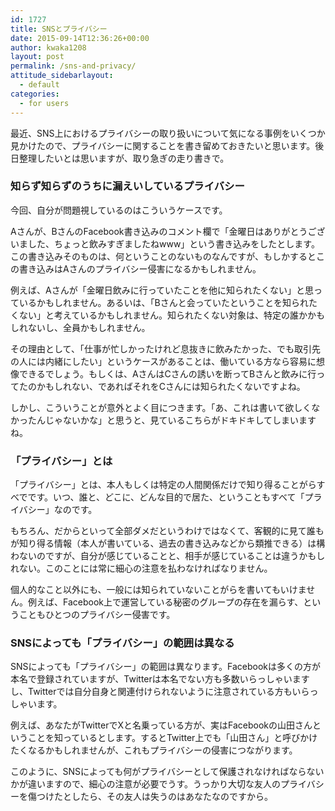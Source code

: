 ```yaml
---
id: 1727
title: SNSとプライバシー
date: 2015-09-14T12:36:26+00:00
author: kwaka1208
layout: post
permalink: /sns-and-privacy/
attitude_sidebarlayout:
  - default
categories:
  - for users
---
```

最近、SNS上におけるプライバシーの取り扱いについて気になる事例をいくつか見かけたので、プライバシーに関することを書き留めておきたいと思います。後日整理したいとは思いますが、取り急ぎの走り書きで。

### 知らず知らずのうちに漏えいしているプライバシー
今回、自分が問題視しているのはこういうケースです。

Aさんが、BさんのFacebook書き込みのコメント欄で「金曜日はありがとうございました、ちょっと飲みすぎましたねwww」という書き込みをしたとします。この書き込みそのものは、何ということのないものなんですが、もしかするとこの書き込みはAさんのプライバシー侵害になるかもしれません。

例えば、Aさんが「金曜日飲みに行っていたことを他に知られたくない」と思っているかもしれません。あるいは、「Bさんと会っていたということを知られたくない」と考えているかもしれません。知られたくない対象は、特定の誰かかもしれないし、全員かもしれません。

その理由として、「仕事が忙しかったけれど息抜きに飲みたかった、でも取引先の人には内緒にしたい」というケースがあることは、働いている方なら容易に想像できるでしょう。もしくは、AさんはCさんの誘いを断ってBさんと飲みに行ってたのかもしれない、であればそれをCさんには知られたくないですよね。

しかし、こういうことが意外とよく目につきます。「あ、これは書いて欲しくなかったんじゃないかな」と思うと、見ているこちらがドキドキしてしまいますね。

### 「プライバシー」とは
「プライバシー」とは、本人もしくは特定の人間関係だけで知り得ることがらすべでです。いつ、誰と、どこに、どんな目的で居た、ということもすべて「プライバシー」なのです。

もちろん、だからといって全部ダメだというわけではなくて、客観的に見て誰もが知り得る情報（本人が書いている、過去の書き込みなどから類推できる）は構わないのですが、自分が感じていることと、相手が感じていることは違うかもしれない。このことには常に細心の注意を払わなければなりません。

個人的なこと以外にも、一般には知られていないことがらを書いてもいけません。例えば、Facebook上で運営している秘密のグループの存在を漏らす、ということもひとつのプライバシー侵害です。

### SNSによっても「プライバシー」の範囲は異なる
SNSによっても「プライバシー」の範囲は異なります。Facebookは多くの方が本名で登録されていますが、Twitterは本名でない方も多数いらっしゃいますし、Twitterでは自分自身と関連付けられないように注意されている方もいらっしゃいます。

例えば、あなたがTwitterでXと名乗っている方が、実はFacebookの山田さんということを知っているとします。するとTwitter上でも「山田さん」と呼びかけたくなるかもしれませんが、これもプライバシーの侵害につながります。

このように、SNSによっても何がプライバシーとして保護されなければならないかが違いますので、細心の注意が必要でうす。うっかり大切な友人のプライバシーを傷つけたとしたら、その友人は失うのはあなたなのですから。